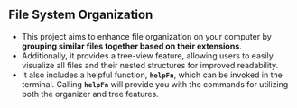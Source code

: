 ## File System Organization
- This project aims to enhance file organization on your computer by **grouping similar files together based on their extensions**. 
- Additionally, it provides a tree-view feature, allowing users to easily visualize all files and their nested structures for improved readability.
- It also includes a helpful function, **`helpFn`**, which can be invoked in the terminal. Calling **`helpFn`** will provide you with the commands for utilizing both the organizer and tree features.
